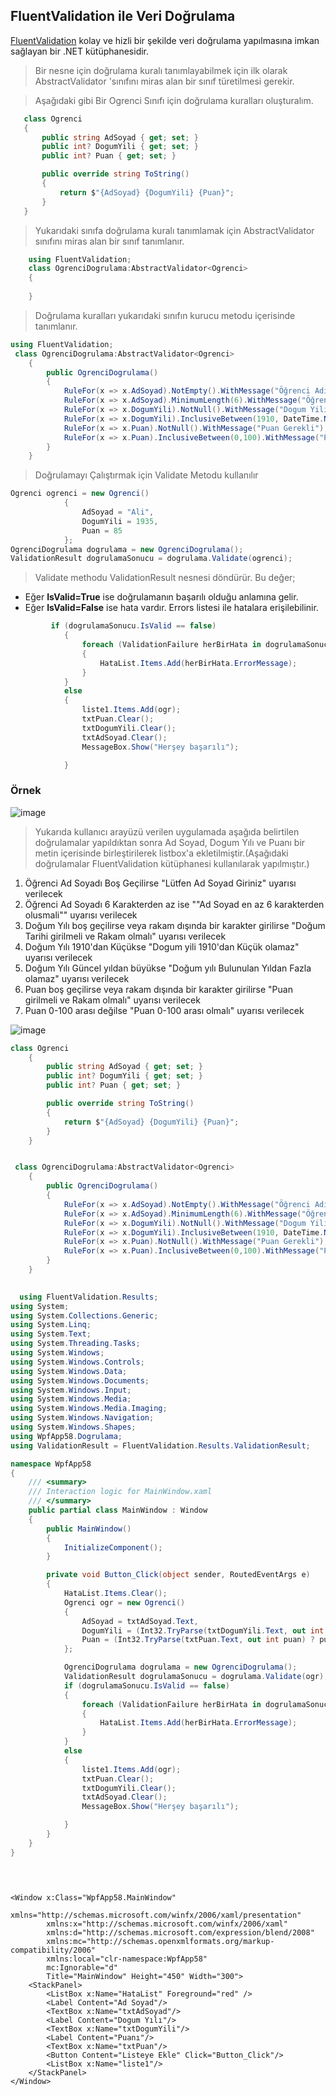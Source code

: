 ## FluentValidation ile Veri Doğrulama ##

[FluentValidation](https://fluentvalidation.net/) kolay ve hizli bir şekilde veri doğrulama yapılmasına imkan sağlayan bir .NET kütüphanesidir.

> Bir nesne için doğrulama kuralı tanımlayabilmek için ilk olarak AbstractValidator<T> 'sınıfını miras alan  bir sınıf türetilmesi gerekir.
   
> Aşağıdaki gibi Bir Ogrenci Sınıfı için doğrulama kuralları oluşturalım.
   
 ```csharp
    class Ogrenci
    {
        public string AdSoyad { get; set; }
        public int? DogumYili { get; set; }
        public int? Puan { get; set; }

        public override string ToString()
        {
            return $"{AdSoyad} {DogumYili} {Puan}";
        }
    }
``` 
    
> Yukarıdaki sınıfa doğrulama kuralı tanımlamak için  AbstractValidator<Ogrenci> sınıfını miras alan bir sınıf tanımlanır.
    
```csharp
    using FluentValidation;
    class OgrenciDogrulama:AbstractValidator<Ogrenci>
    {
        
    }
```
    
> Doğrulama kuralları yukarıdaki sınıfın kurucu metodu içerisinde tanımlanır.
 
```csharp
using FluentValidation;
 class OgrenciDogrulama:AbstractValidator<Ogrenci>
    {
        public OgrenciDogrulama()
        {
            RuleFor(x => x.AdSoyad).NotEmpty().WithMessage("Öğrenci Adı ve Soyadı boş Geçilemez");
            RuleFor(x => x.AdSoyad).MinimumLength(6).WithMessage("Öğrenci Adı ve Soyadı  enaz 6 karakterden oluşmalı");
            RuleFor(x => x.DogumYili).NotNull().WithMessage("Dogum Yili Gerekli");
            RuleFor(x => x.DogumYili).InclusiveBetween(1910, DateTime.Now.Year).WithMessage("Doğum Yılı 1910 ile günümüz arasında olmalı");
            RuleFor(x => x.Puan).NotNull().WithMessage("Puan Gerekli");
            RuleFor(x => x.Puan).InclusiveBetween(0,100).WithMessage("Puan 0-100 arasında olmalı");
        }
    }
```

> Doğrulamayı Çalıştırmak için Validate Metodu kullanılır

```csharp
Ogrenci ogrenci = new Ogrenci()
            {
                AdSoyad = "Ali",
                DogumYili = 1935,
                Puan = 85
            };
OgrenciDogrulama dogrulama = new OgrenciDogrulama();
ValidationResult dogrulamaSonucu = dogrulama.Validate(ogrenci);
```    
> Validate methodu  ValidationResult nesnesi döndürür. Bu değer;
   
<ul>
   <li>Eğer <b>IsValid=True</b> ise doğrulamanın başarılı olduğu anlamına gelir.</li>
<li>Eğer <b>IsValid=False</b> ise hata vardır. Errors listesi ile hatalara erişilebilinir.</li>
</ul>

   
```csharp    
         if (dogrulamaSonucu.IsValid == false)
            {
                foreach (ValidationFailure herBirHata in dogrulamaSonucu.Errors)
                {
                    HataList.Items.Add(herBirHata.ErrorMessage);
                }
            }
            else
            {
                liste1.Items.Add(ogr);
                txtPuan.Clear();
                txtDogumYili.Clear();
                txtAdSoyad.Clear();
                MessageBox.Show("Herşey başarılı");

            }    
```
### Örnek ###
   
![image](https://user-images.githubusercontent.com/28144917/160344914-88c100bf-a090-4568-a3dd-f2d66282e7a4.png)

> Yukarıda kullanıcı arayüzü verilen uygulamada aşağıda belirtilen doğrulamalar yapıldıktan sonra Ad Soyad, Dogum Yılı ve Puanı bir metin içerisinde birleştirilerek listbox'a ekletilmiştir.(Aşağıdaki doğrulamalar FluentValidation kütüphanesi kullanılarak yapılmıştır.)
<ol>
<li>Öğrenci Ad Soyadı Boş Geçilirse "Lütfen Ad Soyad Giriniz" uyarısı verilecek</li>
<li>Öğrenci Ad Soyadı 6 Karakterden az ise ""Ad Soyad en az 6 karakterden olusmali"" uyarısı verilecek</li>
<li>Doğum Yılı boş geçilirse veya rakam dışında bir karakter girilirse "Doğum Tarihi girilmeli ve Rakam olmalı" uyarısı verilecek</li>
<li>Doğum Yılı 1910'dan Küçükse "Dogum yili 1910'dan Küçük olamaz" uyarısı verilecek</li>
<li>Doğum Yılı Güncel yıldan büyükse "Doğum yılı Bulunulan Yıldan Fazla olamaz" uyarısı verilecek</li>
<li>Puan boş geçilirse veya rakam dışında bir karakter girilirse "Puan girilmeli ve Rakam olmalı" uyarısı verilecek</li>
<li>Puan 0-100 arası değilse "Puan 0-100 arası olmalı" uyarısı verilecek</li>
</ol>   
   
![image](https://user-images.githubusercontent.com/28144917/160344949-8a94865c-a159-4b27-a637-80e2a82f93cd.png)



```csharp
class Ogrenci
    {
        public string AdSoyad { get; set; }
        public int? DogumYili { get; set; }
        public int? Puan { get; set; }

        public override string ToString()
        {
            return $"{AdSoyad} {DogumYili} {Puan}";
        }
    }
```

```csharp

 class OgrenciDogrulama:AbstractValidator<Ogrenci>
    {
        public OgrenciDogrulama()
        {
            RuleFor(x => x.AdSoyad).NotEmpty().WithMessage("Öğrenci Adı ve Soyadı boş Geçilemez");
            RuleFor(x => x.AdSoyad).MinimumLength(6).WithMessage("Öğrenci Adı ve Soyadı  enaz 6 karakterden oluşmalı");
            RuleFor(x => x.DogumYili).NotNull().WithMessage("Dogum Yili Gerekli");
            RuleFor(x => x.DogumYili).InclusiveBetween(1910, DateTime.Now.Year).WithMessage("Doğum Yılı 1910 ile günümüz arasında olmalı");
            RuleFor(x => x.Puan).NotNull().WithMessage("Puan Gerekli");
            RuleFor(x => x.Puan).InclusiveBetween(0,100).WithMessage("Puan 0-100 arasında olmalı");
        }
    }
```

```csharp
  
  using FluentValidation.Results;
using System;
using System.Collections.Generic;
using System.Linq;
using System.Text;
using System.Threading.Tasks;
using System.Windows;
using System.Windows.Controls;
using System.Windows.Data;
using System.Windows.Documents;
using System.Windows.Input;
using System.Windows.Media;
using System.Windows.Media.Imaging;
using System.Windows.Navigation;
using System.Windows.Shapes;
using WpfApp58.Dogrulama;
using ValidationResult = FluentValidation.Results.ValidationResult;

namespace WpfApp58
{
    /// <summary>
    /// Interaction logic for MainWindow.xaml
    /// </summary>
    public partial class MainWindow : Window
    {
        public MainWindow()
        {
            InitializeComponent();
        }

        private void Button_Click(object sender, RoutedEventArgs e)
        {
            HataList.Items.Clear();
            Ogrenci ogr = new Ogrenci()
            {
                AdSoyad = txtAdSoyad.Text,
                DogumYili = (Int32.TryParse(txtDogumYili.Text, out int dogumYili) ? dogumYili : (int?)null),
                Puan = (Int32.TryParse(txtPuan.Text, out int puan) ? puan : (int?)null)
            };

            OgrenciDogrulama dogrulama = new OgrenciDogrulama();
            ValidationResult dogrulamaSonucu = dogrulama.Validate(ogr);
            if (dogrulamaSonucu.IsValid == false)
            {
                foreach (ValidationFailure herBirHata in dogrulamaSonucu.Errors)
                {
                    HataList.Items.Add(herBirHata.ErrorMessage);
                }
            }
            else
            {
                liste1.Items.Add(ogr);
                txtPuan.Clear();
                txtDogumYili.Clear();
                txtAdSoyad.Clear();
                MessageBox.Show("Herşey başarılı");

            }
        }
    }
}

  
```

```xaml

<Window x:Class="WpfApp58.MainWindow"
        xmlns="http://schemas.microsoft.com/winfx/2006/xaml/presentation"
        xmlns:x="http://schemas.microsoft.com/winfx/2006/xaml"
        xmlns:d="http://schemas.microsoft.com/expression/blend/2008"
        xmlns:mc="http://schemas.openxmlformats.org/markup-compatibility/2006"
        xmlns:local="clr-namespace:WpfApp58"
        mc:Ignorable="d"
        Title="MainWindow" Height="450" Width="300">
    <StackPanel>
        <ListBox x:Name="HataList" Foreground="red" />
        <Label Content="Ad Soyad"/>
        <TextBox x:Name="txtAdSoyad"/>
        <Label Content="Dogum Yılı"/>
        <TextBox x:Name="txtDogumYili"/>
        <Label Content="Puanı"/>
        <TextBox x:Name="txtPuan"/>
        <Button Content="Listeye Ekle" Click="Button_Click"/>
        <ListBox x:Name="liste1"/>
    </StackPanel>
</Window>


```
